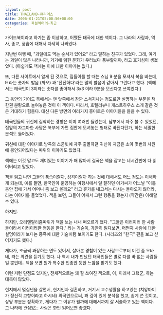 ```yaml
---
layout: post
title: THAILAND-큐리어스
date: 2006-01-21T05:00:56+00:00
categories: 북컬렉터의-최근
---
```

<a href="http://www.bandibook.com/search/subject_view.php?code=2472672"><img style="border: 0px;" src="http://image.aladin.co.kr/product/56/75/cover/8990457319_1.jpg" alt="" align="right" border="0" /></a>
가이드북이라고 하기는 좀 이상하고, 어쨌든 태국에 대한 책이다. 그 나라의 사람과, 역사, 종교, 풍습에 대해서 자세히 나와있다.

지난번 여행 때, "과일에도 먹는 순서가 있어요" 라고 말하는 친구가 있었다. 그래, 여기는 과일이 많은 나라니까, 거기에 얽힌 문화가 우리보다 풍부할꺼야, 라고 호기심이 생겼었다. (아쉽게도 책에는 이에 대한 이야기는 없다.)

또, 다른 사이트에서 알게 된 것으로, 집들이를 할 때는 스님 9 분을 모셔서 복을 비는데, 9 라는 숫자의 발음 (까오) 과 '전진하다'라는 말의 발음이 같아서 그런다고 했다. (책에서는 태국인이 3이라는 숫자를 좋아해서 3x3 이라 9분을 모신다고 쓰여있다.)

그 동안의 가이드 북에서는 맨 앞쪽에서 잠깐 스쳐지나는 정도로만 설명하는 부분을 책 한권 분량으로 늘여놓은 것이 이 책이다. 따라서, 호텔리뷰나 게스트하우스 소개 같은 것은 기대하기 힘들다. 대신 다른 방면의 여러가지 흥미로운 이야기들을 들을 수 있다.

태국인들의 귀신에 집착하는 경향은 이미 여러번 들었는데, 남부에서 자주 볼 수 있었던, 집앞의 자그마한 사당은 북부에 가면 집안에 모셔놓는 형태로 바뀐다던가, 하는 세밀한 분석도 들어있다.

귀신에 대한 이야기로 방콕의 스쿰빗에 자주 출몰하던 귀신이 지금은 소이 몇번의 사원에 봉인되어있다는 따위의 이야기도 있었다.

책에는 이것 말고도 재미있는 이야기가 꽤 많아서 결국은 책을 잡고는 네시간만에 다 읽어버리고 말았다.

책을 읽고 나면 그들의 풍습이랄까, 성격이랄까 하는 것에 대해서도 어느 정도는 이해하게 되는데, 예를 들면, 한국인이 운영하는 여행사에서 일 잘하던 아가씨가 어느날 "이틀동안 집에 가서 어머니 좀 보고 올께요" 라고 휴가를 내고서는 다시는 돌아오지 않더라, 라는 이야기를 들었었다. 책을 보면, 그들이 어째서 그런 행동을 했는지 (약간은) 이해할 수 있다.

하지만.

하지만, 오리엔탈리즘따위가 책을 보는 내내 떠오르기 했다. "그들은 이러이러 한 사람들이라서 이러이러한 행동을 한다." 라는 기술이, 가만히 읽다보면, 어쩐지 사람에 대한 설명이라기 보다는 종족에 대한 기술처럼 보이기도 한다. (시리즈의 "한국" 편을 보고 싶어지기도 했다.)

게다가, 조금씩 과장하는 면도 있어서, 살아본 경험이 있는 사람으로부터 이건 좀 오바네, 라는 의견을 듣기도 했다. 나 역시 내가 만났던 태국인들은 별로 다를 바 없는 사람들 일 뿐인데.. 책을 보면 뭔가 특수한 인종인 듯한 느낌을 받기도 했다.

이런 저런 단점도 있지만, 전체적으로는 꽤 잘 쓰여진 책으로, 아, 이래서 그랬군, 하는 대목이 많았다.

현지에서 몇십년을 살면서, 현지인과 결혼하고, 거기서 교수생활을 하고있는 (치앙마이가 정신적 고향이라고 하시네) 외국인으로써, 꽤 깊이 있게 분석을 했고, 쉽게 쓴 것이고, 상당 부분은 정확하고, 게다가 그 이유가 뭘까에 대해서까지 잘 서술하고 있는 책이다. 그 나라에 관심있는 사람은 한번 읽어보면 좋겠다.
